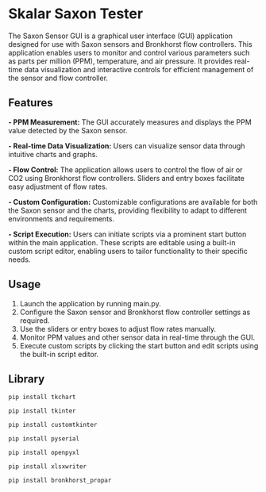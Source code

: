 # Skalar Saxon Tester

The Saxon Sensor GUI is a graphical user interface (GUI) application designed for use with Saxon sensors and Bronkhorst flow controllers. This application enables users to monitor and control various parameters such as parts per million (PPM), temperature, and air pressure. It provides real-time data visualization and interactive controls for efficient management of the sensor and flow controller.

## Features
**- PPM Measurement:** The GUI accurately measures and displays the PPM value detected by the Saxon sensor.

**- Real-time Data Visualization:** Users can visualize sensor data through intuitive charts and graphs.

**- Flow Control:** The application allows users to control the flow of air or CO2 using Bronkhorst flow controllers. Sliders and entry boxes facilitate easy adjustment of flow rates.

**- Custom Configuration:** Customizable configurations are available for both the Saxon sensor and the charts, providing flexibility to adapt to different environments and requirements.

**- Script Execution:** Users can initiate scripts via a prominent start button within the main application. These scripts are editable using a built-in custom script editor, enabling users to tailor functionality to their specific needs.


## Usage
1. Launch the application by running main.py.
2. Configure the Saxon sensor and Bronkhorst flow controller settings as required.
3. Use the sliders or entry boxes to adjust flow rates manually.
4. Monitor PPM values and other sensor data in real-time through the GUI.
5. Execute custom scripts by clicking the start button and edit scripts using the built-in script editor.

## Library
```
pip install tkchart
```
```
pip install tkinter
```
```
pip install customtkinter
```
```
pip install pyserial
```
```
pip install openpyxl
```
```
pip install xlsxwriter
```
```
pip install bronkhorst_propar
```
